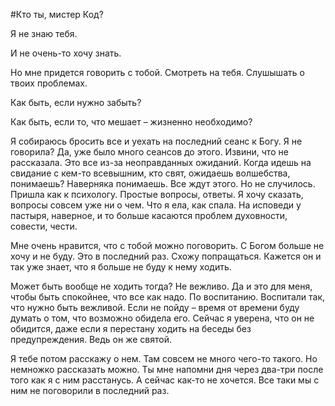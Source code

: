 #Кто ты, мистер Код?

Я не знаю тебя.

И не очень-то хочу знать.

Но мне придется говорить с тобой. Смотреть на тебя. Слушышать о твоих проблемах.

Как быть, если нужно забыть?

Как быть, если то, что мешает – жизненно необходимо?

Я собираюсь бросить все и уехать на последний сеанс к Богу. Я не говорила? Да, уже было много сеансов до этого. Извини, что не рассказала. Это все из-за неоправданных ожиданий. Когда идешь на свидание с кем-то всевышним, кто свят, ожидаешь волшебства, понимаешь? Наверняка понимаешь. Все ждут этого. Но не случилось. Пришла как к психологу. Простые вопросы, ответы. Я хочу сказать, вопросы совсем уже ни о чем. Что я ела, как спала. На исповеди у пастыря, наверное, и то больше касаются проблем духовности, совести, чести.

Мне очень нравится, что с тобой можно поговорить. С Богом больше не хочу и не буду. Это в последний раз. Схожу попращаться. Кажется он и так уже знает, что я больше не буду к нему ходить. 

Может быть вообще не ходить тогда? Не вежливо. Да и это для меня, чтобы быть спокойнее, что все как надо. По воспитанию. Воспитали так, что нужно быть вежливой. Если не пойду – время от времени буду думать о том, что возможно обидела его. Сейчас я уверена, что он не обидится, даже если я перестану ходить на беседы без предупреждения. Ведь он же святой. 

Я тебе потом расскажу о нем. Там совсем не много чего-то такого. Но немножко рассказать можно. Ты мне напомни дня через два-три после того как я с ним расстанусь. А сейчас как-то не хочется. Все таки мы с ним не поговорили в последний раз.